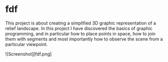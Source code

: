 # fdf
This project is about creating a simplified 3D graphic representation of a relief landscape. 
In this project I have discovered the basics of graphic programming, and in particular how to place points in space, how to join them with segments and most importantly how to
observe the scene from a particular viewpoint.

![Screenshot][fdf.png]
